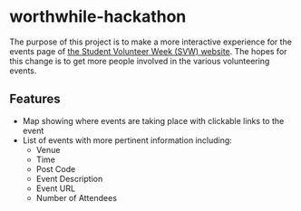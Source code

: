 # worthwhile-hackathon

The purpose of this project is to make a more interactive experience for the
events page of [the Student Volunteer Week (SVW) website](https://www.studentvolunteeringweek.org/whats-on). The hopes for
this change is to get more people involved in the various volunteering events.

## Features

* Map showing where events are taking place with clickable links to the event
* List of events with more pertinent information including:
  * Venue
  * Time
  * Post Code
  * Event Description
  * Event URL
  * Number of Attendees
